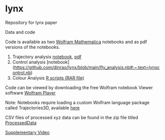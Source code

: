 # lynx
Repository for lynx paper


Data and code 

Code is available as two [Wolfram Mathematica](https://www.wolfram.com/mathematica/?source=nav) notebooks and as pdf versions of the notebooks. 
1. Trajectory analysis [notebook](https://github.com/dinrao/lynx/blob/main/fly_analysis.nb), [pdf](https://github.com/dinrao/lynx/blob/main/fly_analysis.pdf)
2. Control analysis [notebook] (https://github.com/dinrao/lynx/blob/main/fly_analysis.nb#:~:text=lynxcontrol.nb)
3. Colour Analysis [R scripts (RAR file)](https://github.com/dinrao/lynx/blob/main/Scripts%20and%20database.zip)

Code can be viewed by downloading the free Wolfram notebook Viewer software [Wolfram Player](https://www.wolfram.com/player/)

Note: Notebooks require loading a custom Wolfram language package called Trajectories3D, available [here](https://github.com/dinrao/trajectories)

CSV files of processed xyz data can be found in the zip file titled [ProcessedData](https://github.com/dinrao/lynx/blob/main/flydata.zip)

[Supplementary Video](https://github.com/dinrao/lynx/blob/main/S1.mp4)
